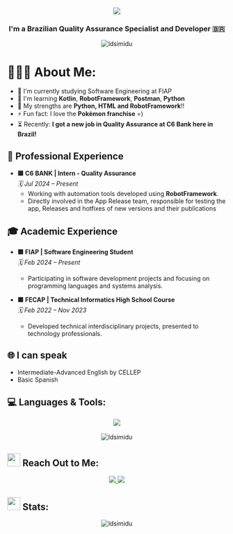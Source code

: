 <h1 align="center">
    <img src="https://readme-typing-svg.herokuapp.com/?font=Righteous&size=35&center=true&vCenter=true&width=500&height=70&duration=4000&lines=Hey+There!+👋;+I'm+Lucas+Simidu!;" />
</h1>
<h3 align="center">I'm a Brazilian Quality Assurance Specialist and Developer 🇧🇷</h3>


<div align=center>
    <img align="center" src="https://streak-stats.demolab.com?user=ldsimidu&theme=transparent&hide_border=true" alt="ldsimidu"/>
</div>


# 🤸🏻‍♂️ **About Me:** 
- 🔭 I'm currently studying Software Engineering at FIAP  
- 🌱 I'm learning **Kotlin**, **RobotFramework**, **Postman**, **Python**  
- 💬 My strengths are **Python, HTML and RobotFramework**!! 
- ⚡ Fun fact: I love the **Pokémon franchise** =)
- ⏳ Recently: **I got a new job in Quality Assurance at C6 Bank here in Brazil!**  


## 🏢 **Professional Experience**  
- **🟨 C6 BANK | Intern - Quality Assurance**  
  *🗓️ Jul 2024 – Present*  
  - Working with automation tools developed using **RobotFramework**.
  - Directly involved in the App Release team, responsible for testing the app, Releases and hotfixes of new versions and their publications

## 🎓 **Academic Experience**  
- **🟥 FIAP | Software Engineering Student**  
  *🗓️ Feb 2024 – Present*  
  - Participating in software development projects and focusing on programming languages and systems analysis.  

- **🟩 FECAP | Technical Informatics High School Course**  
  *🗓️ Feb 2022 – Nov 2023*  
  - Developed technical interdisciplinary projects, presented to technology professionals.  

## 🌐 **I can speak**  
- Intermediate-Advanced English by CELLEP  
- Basic Spanish  


## 💻 **Languages & Tools:** 
<div align="center">
    <img src="https://skillicons.dev/icons?i=dotnet,html,css,scss,react,js,python,cs,cpp,sqlite,mysql,nodejs,git,figma,ps,vscode,excel" /> <br><br>
    <img align="center" src="https://github-readme-stats.vercel.app/api/top-langs?username=ldsimidu&show_icons=true&locale=en&layout=compact&theme=transparent" alt="ldsimidu" "/>
    <br>
</div>

## <img src="https://media.tenor.com/kaYTu--3q_EAAAAi/pepe-calling.gif" width="30"> **Reach Out to Me:** 
<p align="center">
  <a href="mailto:luildsimidu@gmail.com">
    <img src="https://img.shields.io/badge/Gmail-333333?style=for-the-badge&logo=gmail&logoColor=red" />
  </a>
  <a href="https://www.linkedin.com/in/lucas-derenze-simidu-090043255/" target="_blank">
    <img src="https://img.shields.io/badge/LinkedIn-0077B5?style=for-the-badge&logo=linkedin&logoColor=white" target="_blank" />
  </a>
</p>

## <img src="https://media.tenor.com/LSHKMiRdLggAAAAi/statistics-trending-up.gif" width="30"> **Stats:** 

<div align="center">
  <img align="center" src="https://github-readme-stats.vercel.app/api?username=ldsimidu&show_icons=true&locale=en&layout=compact&theme=transparent&hide_border=true" alt="ldsimidu"/>
</div>

